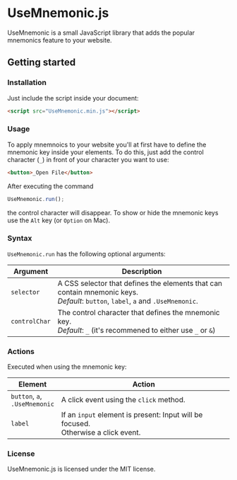 # UseMnemonic.js
UseMnemonic is a small JavaScript library that adds the popular mnemonics feature to your website.

## Getting started

### Installation
Just include the script inside your document:
```html
<script src="UseMnemonic.min.js"></script>
```

### Usage
To apply mnemnoics to your website you'll at first have to define the mnemonic key inside your elements. To do this, just add the control character (`_`) in front of your character you want to use:
```html
<button>_Open File</button>
```
After executing the command
```js
UseMnemonic.run();
```
the control character will disappear. 
To show or hide the mnemonic keys use the `Alt` key (or `Option` on Mac).

### Syntax
 `UseMnemonic.run`  has the following optional arguments:
 
 
| Argument | Description |
|---|---|
| `selector` | A CSS selector that defines the elements that can contain mnemonic keys.<br><em>Default</em>: `button`, `label`, `a` and `.UseMnemonic`.|
| `controlChar` | The control character that defines the mnemonic key.<br><em>Default</em>: `_` (it's recommened to either use `_` or `&`) |



### Actions 
Executed when using the mnemonic key:

| Element | Action |
|---|---|
| `button`, `a`,<br>`.UseMnemonic` | A click event using the `click` method. |
| `label` | If an `input` element is present: Input will be focused.<br>Otherwise a click event. |

### License
UseMnemonic.js is licensed under the MIT license.
